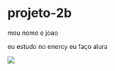 # projeto-2b

meu nome e joao 

eu estudo no enercy
eu faço alura

![](https://media1.tenor.com/m/-qBsG1HwR4oAAAAC/cat-dance-dancing-cat.gif)

